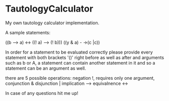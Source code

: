 # TautologyCalculator
My own tautology calculator implementation.

A sample statements:

((b --> a) <-> ((! a) --> (! b)))
((y &  a)   -  ->(c |c))

In order for a statement to be evaluated correctly please provide every statement with both brackets '()' right before as well as after and arguments such as b or A,
a statement can contain another statement in it and so a statement can be an argument as well.

there are 5 possible operations:
negation !, requires only one argument,
conjunction &
disjunction |
implication -->
equivalnence <->

In case of any questions hit me up!
